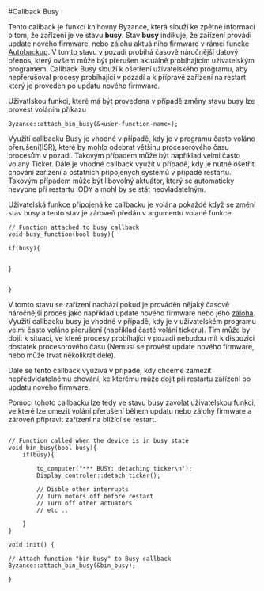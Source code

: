 #Callback Busy

Tento callback je funkcí knihovny Byzance, která slouží ke zpětné informaci o tom, že zařízení je ve stavu **busy**. Stav **busy** indikuje, že zařízení provádí update nového firmware, nebo zálohu aktuálního firmware v rámci funcke [Autobackup](/articles/hardware/ioda/navody/autobackup.md). V tomto stavu v pozadí probíhá časově náročnější datový přenos, který ovšem může být přerušen aktuálně probíhajícím uživatelským programem. Callback Busy slouží k ošetření uživatelského programu, aby nepřerušoval procesy probíhající v pozadí a k přípravě zařízení na restart který je proveden po updatu nového firmware. 

Uživatlskou funkci, které má být provedena v případě změny stavu busy lze provést voláním příkazu


```
Byzance::attach_bin_busy(&<user-function-name>);
```

Využití callbacku Busy je vhodné v případě, kdy je v programu často voláno přerušení(ISR), které by mohlo odebrat většinu 
procesorového času procesům v pozadí. Takovým případem může být například velmi často volaný Ticker. Dále je vhodné callback využít v případě, kdy je nutné ošetřit chování zařízení a ostatních připojených systémů v případě restartu. Takovým případem může být libovolný aktuátor, který se automaticky nevypne při restartu IODY a mohl by se stát neovladatelným.

Uživatelská funkce připojená ke callbacku je volána pokaždé když se změní stav busy a tento stav je zároveň předán v argumentu volané funkce 


```
// Function attached to busy callback
void busy_function(bool busy){

if(busy){


}


}

```


 
  
  V tomto stavu se zařízení nachází pokud je prováděn nějaký časově náročnější proces jako například update nového firmware nebo jeho [záloha](/articles/hardware/ioda/navody/autobackup.md). Využití callbacku busy je vhodné v případě, kdy je v uživatelském programu velmi často voláno přerušení (například časté volání tickeru). Tím může by dojít k situaci, ve které procesy probíhající v pozadí nebudou mít k dispozici dostatek procesorového času (Nemusí se provést update nového firmware, nebo může trvat několikrát déle). 

Dále se tento callback využívá v případě, kdy chceme zamezit nepředvídatelnému chování, ke kterému může dojít při restartu zařízení po updatu nového firmware. 

Pomocí tohoto callbacku lze tedy ve stavu busy zavolat uživatelskou funkci, ve které lze omezit volání přerušení během updatu nebo zálohy firmware a zároveň připravit zařízení na blížící se restart.



```

// Function called when the device is in busy state 
void bin_busy(bool busy){
    if(busy){
    
        to_computer("*** BUSY: detaching ticker\n");
        Display_controler::detach_ticker();
        
        // Disble other interrupts 
        // Turn motors off before restart 
        // Turn off other actuators 
        // etc .. 
    
    }
}

void init() {

// Attach function "bin_busy" to Busy callback
Byzance::attach_bin_busy(&bin_busy);    

}

```


